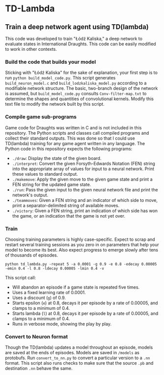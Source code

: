 # TD-Lambda
## Train a deep network agent using TD(lambda)
This code was developed to train "&#321;&#243;d&#378; Kaliska," a deep network to evaluate states in International Draughts. This code can be easily modified to work in other contexts.

### Build the code that builds your model
Sticking with "&#321;&#243;d&#378; Kaliska" for the sake of explanation, your first step is to run `python build_model_code.py`. This script generates `build_neuron_model.c` and `build_lodzkaliska_model.py` according to a modifiable network structure. The basic, two-branch design of the network is assumed, but `build_model_code.py` consults `Conv-filter-map.txt` to determine the shapes and quantities of convolutional kernels. Modify this text file to modify the network built by this script.

### Compile game sub-programs
Game code for Draughts was written in C and is not included in this repository. The Python scripts and classes call compiled programs and collect their standard outputs. This was done so that I could use TD(lambda) training for any game agent written in any language. The Python code in this repository expects the following programs:
- `./draw`: Display the state of the given board.
- `./interpret`: Convert the given Forsyth-Edwards Notation (FEN) string into the appropriate array of values for input to a neural network. Print these values to standard output.
- `./makemove`: Apply the given move to the given game state and print a FEN string for the updated game state.
- `./run`: Pass the given input to the given neural network file and print the network's output.
- `./teammoves`: Given a FEN string and an indicator of which side to move, print a separator-delimited string of available moves.
- `./victory`: Given a FEN string, print an indication of which side has won the game, or an indication that the game is not yet over.

### Train
Choosing training parameters is highly case-specific. Expect to scrap and restart several training sessions as you zero in on parameters that help your model to become its best. Also expect progress to emerge slowly after tens of thousands of episodes.

`python td_lambda.py -repeat 5 -a 0.0001 -g 0.9 -e 0.8 -edecay 0.00005 -emin 0.4 -l 0.8 -ldecay 0.00005 -lmin 0.4 -v`

This script call:
- Will abandon an episode if a game state is repeated five times.
- Uses a fixed learning rate of 0.0001.
- Uses a discount (`g`) of 0.9.
- Starts epsilon (`e`) at 0.8, decays it per episode by a rate of 0.00005, and clamps to a minimum of 0.4.
- Starts lambda (`l`) at 0.8, decays it per episode by a rate of 0.00005, and clamps to a minimum of 0.4.
- Runs in verbose mode, showing the play by play.

### Convert to Neuron format
Though the TD(lambda) updates a model throughout an episode, models are saved at the ends of episodes. Models are saved in `/models` as protobufs. Run `convert_to_nn.py` to convert a particular version to a `.nn` format. This script also runs checks to make sure that the source `.pb` and destination `.nn` behave the same.
